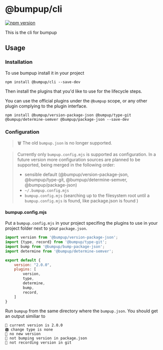 # @bumpup/cli
[![npm version](https://badge.fury.io/js/%40bumpup%2Fcli.svg)](https://badge.fury.io/js/%40bumpup%2Fcli)

This is the cli for bumpup

## Usage
### Installation
To use bumpup install it in your project
```shell script
npm install @bumpup/cli --save-dev
```

Then install the plugins that you'd like to use for the lifecycle steps.

You can use the official plugins under the `@bumpup` scope, or any other plugin complying to the plugin interface.

```shell script
npm install @bumpup/version-package-json @bumpup/type-git @bumpup/determine-semver @bumpup/package-json --save-dev
```

### Configuration
> 🗑 The old `bumpup.json` is no longer supported.

> Currently only `bumpup.config.mjs` is supported as configuration. 
> In a future version more configuration sources are planned to be supported, being merged in the following order:
> - sensible default (@bumpup/version-package-json, @bumpup/type-git, @bumpup/determine-semver, @bumpup/package-json)
> - `~/.bumpup.config.mjs`
> - `bumpup.config.mjs` (searching up to the filesystem root until a `bumpup.config.mjs` is found, like package.json is found )

#### bumpup.config.mjs
Put a `bumpup.config.mjs` in your project specifing the plugins to use in your project folder next to your `package.json`.

```js
import version from '@bumpup/version-package-json';
import {type, record} from '@bumpup/type-git';
import bump from '@bumpup/bump-package-json';
import determine from '@bumpup/determine-semver';

export default {
    version: "2.0.0",
    plugins: [
        version,
        type,
        determine,
        bump,
        record,
    ]
}
```

Run `bumpup` from the same directory where the `bumpup.json`. You should get an output similiar to
```shell script
📖 current version is 2.0.0
🅱 change type is none
🔎 no new version
👊 not bumping version in package.json
📌 not recording version in git
```
